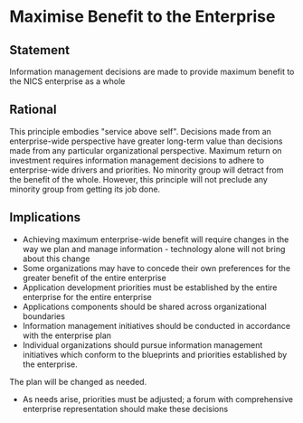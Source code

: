 # Maximise Benefit to the Enterprise

## Statement
Information management decisions are made to provide maximum benefit to the NICS enterprise as a whole

## Rational
This principle embodies "service above self". Decisions made from an enterprise-wide perspective have greater long-term value than decisions made from any particular organizational perspective. Maximum return on investment requires information management decisions to adhere to enterprise-wide drivers and priorities. No minority group will detract from the benefit of the whole. However, this principle will not preclude any minority group from getting its job done.

## Implications
- Achieving maximum enterprise-wide benefit will require changes in the way we plan and manage information - technology alone will not bring about this change
- Some organizations may have to concede their own preferences for the greater benefit of the entire enterprise
- Application development priorities must be established by the entire enterprise for the entire enterprise
- Applications components should be shared across organizational boundaries
- Information management initiatives should be conducted in accordance with the enterprise plan
- Individual organizations should pursue information management initiatives which conform to the blueprints and priorities established by the enterprise. 

The plan will be changed as needed.

- As needs arise, priorities must be adjusted; a forum with comprehensive enterprise representation should make these decisions